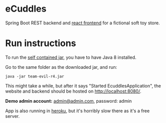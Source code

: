 # eCuddles

Spring Boot REST backend and [react frontend](https://github.com/chibieiko/ecuddles-front) for a fictional soft toy store.

# Run instructions

To run the [self contained jar](https://github.com/chibieiko/ecuddles-backend/releases/download/1.0/team-evil-r4.jar), you have to have Java 8 installed.

Go to the same folder as the downloaded jar, and run:

`java -jar team-evil-r4.jar`

This might take a while, but after it says "Started EcuddlesApplication", the website and backend should be hosted on [http://localhost:8080/](http://localhost:8080).

**Demo admin account:** admin@admin.com, password: admin

App is also running in [heroku](https://ecuddles.herokuapp.com/), but it's horribly slow there as it's a free server.
